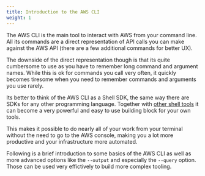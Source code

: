 ```yaml
---
title: Introduction to the AWS CLI
weight: 1
---
```


The AWS CLI is the main tool to interact with AWS from your command line. All its commands are a direct representation of API calls you can make against the AWS API (there are a few additional commands for better UX).

The downside of the direct representation though is that its quite cumbersome to use as you have to remember long command and argument names. While this is ok for commands you call very often, it quickly becomes tiresome when you need to remember commands and arguments you use rarely.

Its better to think of the AWS CLI as a Shell SDK, the same way there are SDKs for any other programming language. Together with [other shell tools](TODO) it can become a very powerful and easy to use building block for your own tools.

This makes it possible to do nearly all of your work from your terminal without the need to go to the AWS console, making you a lot more productive and your infrastructure more automated.

Following is a brief introduction to some basics of the AWS CLI as well as more advanced options like the `--output` and especially the `--query` option. Those can be used very effictively to build more complex tooling.
